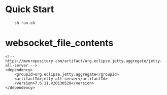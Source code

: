 Quick Start
===========

        sh run.sh
# websocket_file_contents

	<!-- https://mvnrepository.com/artifact/org.eclipse.jetty.aggregate/jetty-all-server -->
	<dependency>
		<groupId>org.eclipse.jetty.aggregate</groupId>
		<artifactId>jetty-all-server</artifactId>
		<version>7.6.11.v20130520</version>
	</dependency>
